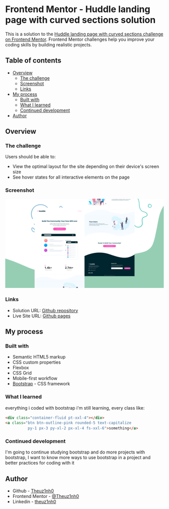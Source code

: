 # Frontend Mentor - Huddle landing page with curved sections solution

This is a solution to the [Huddle landing page with curved sections challenge on Frontend Mentor](https://www.frontendmentor.io/challenges/huddle-landing-page-with-curved-sections-5ca5ecd01e82137ec91a50f2). Frontend Mentor challenges help you improve your coding skills by building realistic projects. 

## Table of contents

- [Overview](#overview)
  - [The challenge](#the-challenge)
  - [Screenshot](#screenshot)
  - [Links](#links)
- [My process](#my-process)
  - [Built with](#built-with)
  - [What I learned](#what-i-learned)
  - [Continued development](#continued-development)
- [Author](#author)

## Overview

### The challenge

Users should be able to:

- View the optimal layout for the site depending on their device's screen size
- See hover states for all interactive elements on the page

### Screenshot

![](./design/my-desktop-preview.png)

### Links

- Solution URL: [Github repository](https://github.com/Theuz1nh0/Huddle-landing-page)
- Live Site URL: [Github pages](https://theuz1nh0.github.io/Huddle-landing-page/)

## My process

### Built with

- Semantic HTML5 markup
- CSS custom properties
- Flexbox
- CSS Grid
- Mobile-first workflow
- [Bootstrap](https://getbootstrap.com/) - CSS framework

### What I learned

everything i coded with bootstrap i'm still learning, every class like:

```html
<div class="container-fluid pt-xxl-4"></div>
<a class="btn btn-outline-pink rounded-5 text-capitalize
          py-1 px-3 py-xl-2 px-xl-4 fs-xxl-6">something</a>
```

### Continued development

I'm going to continue studying bootstrap and do more projects with bootstrap, I want to know more ways to use bootstrap in a project and better practices for coding with it

## Author

- Github - [Theuz1nh0](https://github.com/Theuz1nh0)
- Frontend Mentor - [@Theuz1nh0](https://www.frontendmentor.io/profile/Theuz1nh0)
- Linkedin - [theuz1nh0](https://www.linkedin.com/in/theuz1nh0/)
